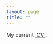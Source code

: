 ```yaml
--- 
layout: page
title: ""
---
```


My current <a href="researchecon.github.io/lunpide/cvgithub.pdf" class="image fit"><img src="images/marr_pic.jpg" alt=""> CV </a>.
